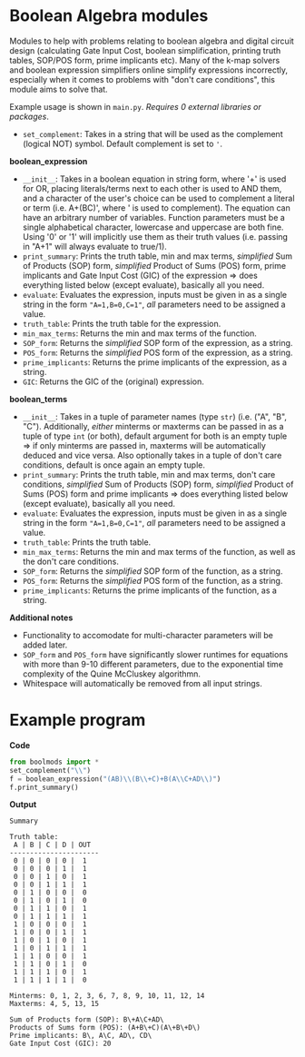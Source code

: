 # Boolean Algebra modules
Modules to help with problems relating to boolean algebra and digital circuit design (calculating Gate Input Cost, boolean simplification, printing truth tables, SOP/POS form, prime implicants etc). Many of the k-map solvers and boolean expression simplifiers online simplify expressions incorrectly, especially when it comes to problems with "don't care conditions", this module aims to solve that. 

Example usage is shown in `main.py`.
*Requires 0 external libraries or packages*. 


- `set_complement`: Takes in a string that will be used as the complement (logical NOT) symbol. Default complement is set to `'`.

**boolean_expression**
- `__init__`: Takes in a boolean equation in string form, where '+' is used for OR, placing literals/terms next to each other is used to AND them, and a character of the user's choice can be used to complement a literal or term (i.e. A+(BC)', where ' is used to complement). The equation can have an arbitrary number of variables. Function parameters must be a single alphabetical character, lowercase and uppercase are both fine. Using '0' or '1' will implicitly use them as their truth values (i.e. passing in "A+1" will always evaluate to true/1).
- `print_summary`: Prints the truth table, min and max terms, *simplified* Sum of Products (SOP) form, *simplified* Product of Sums (POS) form, prime implicants and Gate Input Cost (GIC) of the expression => does everything listed below (except evaluate), basically all you need. 
- `evaluate`: Evaluates the expression, inputs must be given in as a single string in the form `"A=1,B=0,C=1"`, *all* parameters need to be assigned a value.
- `truth_table`: Prints the truth table for the expression.
- `min_max_terms`: Returns the min and max terms of the function.
- `SOP_form`: Returns the *simplified* SOP form of the expression, as a string. 
- `POS_form`: Returns the *simplified* POS form of the expression, as a string.
- `prime_implicants`: Returns the prime implicants of the expression, as a string.
- `GIC`: Returns the GIC of the (original) expression.



**boolean_terms**
- `__init__`: Takes in a tuple of parameter names (type `str`) (i.e. ("A", "B", "C"). Additionally, *either* minterms or maxterms can be passed in as a tuple of type `int` (or both), default argument for both is an empty tuple => if only minterms are passed in, maxterms will be automatically deduced and vice versa. Also optionally takes in a tuple of don't care conditions, default is once again an empty tuple.
- `print_summary`: Prints the truth table, min and max terms, don't care conditions, *simplified* Sum of Products (SOP) form, *simplified* Product of Sums (POS) form and prime implicants => does everything listed below (except evaluate), basically all you need. 
- `evaluate`: Evaluates the expression, inputs must be given in as a single string in the form `"A=1,B=0,C=1"`, *all* parameters need to be assigned a value.
- `truth_table`: Prints the truth table.
- `min_max_terms`: Returns the min and max terms of the function, as well as the don't care conditions.
- `SOP_form`: Returns the *simplified* SOP form of the function, as a string. 
- `POS_form`: Returns the *simplified* POS form of the function, as a string.
- `prime_implicants`: Returns the prime implicants of the function, as a string.



**Additional notes**
- Functionality to accomodate for multi-character parameters will be added later.
- `SOP_form` and `POS_form` have significantly slower runtimes for equations with more than 9-10 different parameters, due to the exponential time complexity of the Quine McCluskey algorithmn.
- Whitespace will automatically be removed from all input strings.

# Example program

**Code**
```py
from boolmods import *
set_complement("\\")
f = boolean_expression("(AB)\\(B\\+C)+B(A\\C+AD\\)")
f.print_summary()
```

**Output**
```
Summary

Truth table:
 A | B | C | D | OUT
----------------------
 0 | 0 | 0 | 0 |  1
 0 | 0 | 0 | 1 |  1
 0 | 0 | 1 | 0 |  1
 0 | 0 | 1 | 1 |  1
 0 | 1 | 0 | 0 |  0
 0 | 1 | 0 | 1 |  0
 0 | 1 | 1 | 0 |  1
 0 | 1 | 1 | 1 |  1
 1 | 0 | 0 | 0 |  1
 1 | 0 | 0 | 1 |  1
 1 | 0 | 1 | 0 |  1
 1 | 0 | 1 | 1 |  1
 1 | 1 | 0 | 0 |  1
 1 | 1 | 0 | 1 |  0
 1 | 1 | 1 | 0 |  1
 1 | 1 | 1 | 1 |  0

Minterms: 0, 1, 2, 3, 6, 7, 8, 9, 10, 11, 12, 14
Maxterms: 4, 5, 13, 15

Sum of Products form (SOP): B\+A\C+AD\
Products of Sums form (POS): (A+B\+C)(A\+B\+D\)
Prime implicants: B\, A\C, AD\, CD\
Gate Input Cost (GIC): 20
```

